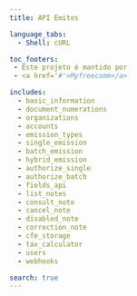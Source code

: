 ```yaml
---
title: API Emites

language_tabs:
  - Shell: cURL

toc_footers:
 - Este projeto é mantido por
 - <a href='#'>Myfreecomm</a>

includes:
  - basic_information
  - document_numerations
  - organizations
  - accounts
  - emission_types
  - single_emission
  - batch_emission
  - hybrid_emission
  - authorize_single
  - authorize_batch
  - fields_api
  - list_notes
  - consult_note
  - cancel_note
  - disabled_note
  - correction_note
  - cfe_storage
  - tax_calculator
  - users
  - webhooks

search: true
---
```

